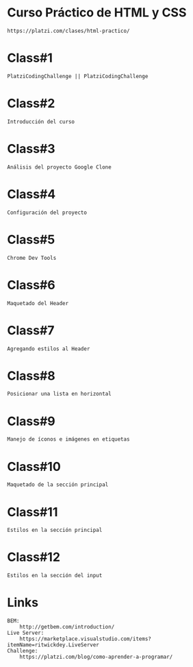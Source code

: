 # Curso Práctico de HTML y CSS
    https://platzi.com/clases/html-practico/
# Class#1
    PlatziCodingChallenge || PlatziCodingChallenge
# Class#2
    Introducción del curso
# Class#3
    Análisis del proyecto Google Clone
# Class#4
    Configuración del proyecto
# Class#5
    Chrome Dev Tools
# Class#6
    Maquetado del Header
# Class#7    
    Agregando estilos al Header
# Class#8
    Posicionar una lista en horizontal
# Class#9    
    Manejo de íconos e imágenes en etiquetas
# Class#10
    Maquetado de la sección principal
# Class#11    
    Estilos en la sección principal
# Class#12
    Estilos en la sección del input
# Links
    BEM:
        http://getbem.com/introduction/
    Live Server:
        https://marketplace.visualstudio.com/items?itemName=ritwickdey.LiveServer
    Challenge:
        https://platzi.com/blog/como-aprender-a-programar/